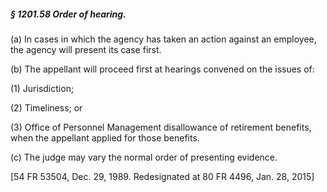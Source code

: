 ##### § 1201.58 Order of hearing. #####

(a) In cases in which the agency has taken an action against an employee, the agency will present its case first.

(b) The appellant will proceed first at hearings convened on the issues of:

(1) Jurisdiction;

(2) Timeliness; or

(3) Office of Personnel Management disallowance of retirement benefits, when the appellant applied for those benefits.

(c) The judge may vary the normal order of presenting evidence.

[54 FR 53504, Dec. 29, 1989. Redesignated at 80 FR 4496, Jan. 28, 2015]